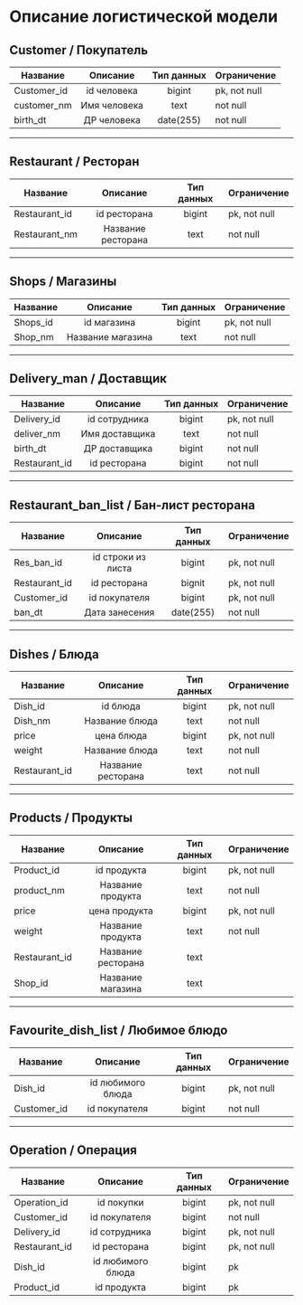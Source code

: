# Описание логистической модели

## Customer / Покупатель
| Название        | Описание             | Тип данных  |  Ограничение |
| --------------- |:--------------------:|:-----------:| ------------ |
| Customer_id     | id человека          | bigint      | pk, not null |
| customer_nm     | Имя человека         | text        | not null     |
| birth_dt        | ДР человека          | date(255)   | not null     |

---

## Restaurant / Ресторан

| Название        | Описание             | Тип данных  |  Ограничение |
| --------------- |:--------------------:|:-----------:| ------------ |
| Restaurant_id   | id ресторана         | bigint      | pk, not null |
| Restaurant_nm   | Название ресторана   | text        | not null     |

---

## Shops / Магазины

| Название        | Описание             | Тип данных  |  Ограничение |
| --------------- |:--------------------:|:-----------:| ------------ |
| Shops_id        | id магазина          | bigint      | pk, not null |
| Shop_nm         | Название магазина    | text        | not null     |

---

## Delivery_man / Доставщик

| Название        | Описание             | Тип данных  |  Ограничение |
| --------------- |:--------------------:|:-----------:| ------------ |
| Delivery_id     | id сотрудника        | bigint      | pk, not null |
| deliver_nm      | Имя доставщика       | text        | not null     |
| birth_dt        | ДР доставщика        | bigint      | not null     |
| Restaurant_id   | id ресторана         | bigint      | not null     |

---

## Restaurant_ban_list / Бан-лист ресторана

| Название        | Описание             | Тип данных  |  Ограничение |
| --------------- |:--------------------:|:-----------:| ------------ |
| Res_ban_id      | id строки из листа   | bigint      | pk, not null |
| Restaurant_id   | id ресторана         | bignit      | pk, not null |
| Customer_id     | id покупателя        | bigint      | pk, not null |
| ban_dt          | Дата занесения       | date(255)      | not null     |
---

## Dishes / Блюда

| Название        | Описание             | Тип данных  |  Ограничение |
| --------------- |:--------------------:|:-----------:| ------------ |
| Dish_id         | id блюда             | bigint      | pk, not null |
| Dish_nm         | Название блюда       | text        | not null     |
| price           | цена блюда           | bigint      | pk, not null |
| weight          | Название блюда       | text        | not null     |
| Restaurant_id   | Название ресторана   | text        | not null     |

---

## Products / Продукты

| Название        | Описание                  | Тип данных  |  Ограничение |
| --------------- |:-------------------------:|:-----------:| ------------ |
| Product_id      | id продукта               | bigint      | pk, not null |
| product_nm      | Название продукта         | text        | not null     |
| price           | цена продукта             | bigint      | pk, not null |
| weight          | Название продукта         | text        | not null     |
| Restaurant_id   | Название ресторана        | text        |              |
| Shop_id         | Название магазина         | text        |              |

---

## Favourite_dish_list / Любимое блюдо

| Название        | Описание               | Тип данных  |  Ограничение |
| --------------- |:----------------------:|:-----------:| ------------ |
| Dish_id         | id любимого блюда      | bigint      | pk, not null |
| Customer_id     | id покупателя          | bigint      | not null     |

---

## Operation / Операция

| Название         | Описание                    | Тип данных  |  Ограничение |
| ---------------- |:---------------------------:|:-----------:| ------------ |
| Operation_id     | id покупки                  | bigint      | pk, not null |
| Customer_id      | id покупателя               | bigint      | not null     |
| Delivery_id      | id сотрудника               | bigint      | pk, not null |
| Restaurant_id    | id ресторана                | bigint      | pk, not null |
| Dish_id          | id любимого блюда           | bigint      | pk           |
| Product_id       | id продукта                 | bigint      | pk           |
